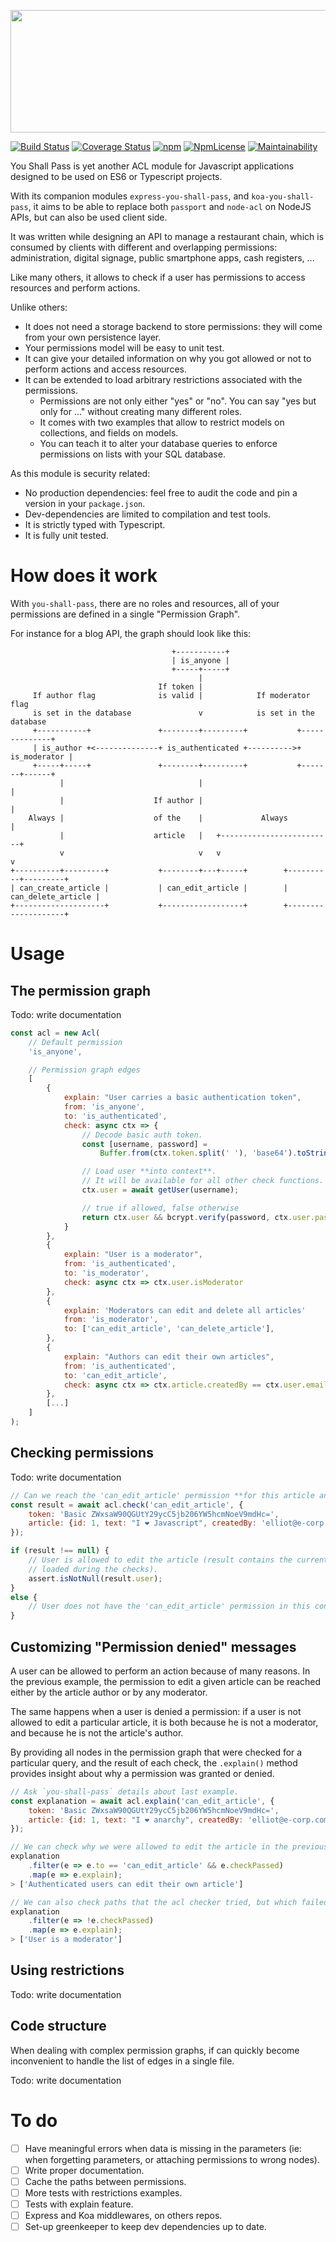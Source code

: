 <p align="center">
  <img width="898" height="196" src="https://raw.githubusercontent.com/romain-gilliotte/you-shall-pass/master/assets/logo.png">
</p>

[![Build Status](https://travis-ci.org/romain-gilliotte/you-shall-pass.svg?branch=master)](https://travis-ci.org/romain-gilliotte/you-shall-pass)
[![Coverage Status](https://coveralls.io/repos/github/romain-gilliotte/you-shall-pass/badge.svg?branch=master)](https://coveralls.io/github/romain-gilliotte/you-shall-pass?branch=master)
[![npm](https://img.shields.io/npm/dt/you-shall-pass.svg)](https://www.npmjs.com/package/you-shall-pass)
[![NpmLicense](https://img.shields.io/npm/l/you-shall-pass.svg)](https://www.npmjs.com/package/you-shall-pass)
[![Maintainability](https://api.codeclimate.com/v1/badges/eb3f1cc07a3e01ff9a68/maintainability)](https://codeclimate.com/github/romain-gilliotte/you-shall-pass/maintainability)

You Shall Pass is yet another ACL module for Javascript applications designed to be used on ES6 or Typescript projects.

With its companion modules `express-you-shall-pass`, and `koa-you-shall-pass`, it aims to be able to replace both `passport` and `node-acl` on NodeJS APIs, but can also be used client side.

It was written while designing an API to manage a restaurant chain, which is consumed by clients with different and overlapping permissions: administration, digital signage, public smartphone apps, cash registers, ...

Like many others, it allows to check if a user has permissions to access resources and perform actions.

Unlike others:
- It does not need a storage backend to store permissions: they will come from your own persistence layer.
- Your permissions model will be easy to unit test.
- It can give your detailed information on why you got allowed or not to perform actions and access resources.
- It can be extended to load arbitrary restrictions associated with the permissions.
  - Permissions are not only either "yes" or "no". You can say "yes but only for ..." without creating many different roles.
  - It comes with two examples that allow to restrict models on collections, and fields on models.
  - You can teach it to alter your database queries to enforce permissions on lists with your SQL database.

As this module is security related:
- No production dependencies: feel free to audit the code and pin a version in your `package.json`.
- Dev-dependencies are limited to compilation and test tools.
- It is strictly typed with Typescript.
- It is fully unit tested.

# How does it work

With `you-shall-pass`, there are no roles and resources, all of your permissions are defined in a single "Permission Graph".

For instance for a blog API, the graph should look like this:

```
                                    +-----------+
                                    | is_anyone |
                                    +-----+-----+
                                          |
                                 If token |
     If author flag              is valid |            If moderator flag
     is set in the database               v            is set in the database
     +-----------+               +--------+---------+           +--------------+
     | is_author +<--------------+ is_authenticated +---------->+ is_moderator |
     +-----+-----+               +--------+---------+           +-------+------+
           |                              |                             |
           |                    If author |                             |
    Always |                    of the    |             Always          |
           |                    article   |   +-------------------------+
           v                              v   v                         v
+----------+---------+           +--------+---+-----+        +----------+---------+
| can_create_article |           | can_edit_article |        | can_delete_article |
+--------------------+           +------------------+        +--------------------+
```

# Usage

## The permission graph

Todo: write documentation

```javascript
const acl = new Acl(
    // Default permission
    'is_anyone',

    // Permission graph edges
    [
        {
            explain: "User carries a basic authentication token",
            from: 'is_anyone',
            to: 'is_authenticated',
            check: async ctx => {
                // Decode basic auth token.
                const [username, password] =
                    Buffer.from(ctx.token.split(' '), 'base64').toString().split(/:/);

                // Load user **into context**.
                // It will be available for all other check functions.
                ctx.user = await getUser(username);

                // true if allowed, false otherwise
                return ctx.user && bcrypt.verify(password, ctx.user.password);
            }
        },
        {
            explain: "User is a moderator",
            from: 'is_authenticated',
            to: 'is_moderator',
            check: async ctx => ctx.user.isModerator
        },
        {
            explain: 'Moderators can edit and delete all articles'
            from: 'is_moderator',
            to: ['can_edit_article', 'can_delete_article'],
        },
        {
            explain: "Authors can edit their own articles",
            from: 'is_authenticated',
            to: 'can_edit_article',
            check: async ctx => ctx.article.createdBy == ctx.user.email
        },
        [...]
    ]
);
```

## Checking permissions

Todo: write documentation

```javascript
// Can we reach the 'can_edit_article' permission **for this article and authentication token**
const result = await acl.check('can_edit_article', {
    token: 'Basic ZWxsaW90QGUtY29ycC5jb206YW5hcmNoeV9mdHc=',
    article: {id: 1, text: "I ❤ Javascript", createdBy: 'elliot@e-corp.com'}
});

if (result !== null) {
    // User is allowed to edit the article (result contains the current user because it was
    // loaded during the checks).
    assert.isNotNull(result.user);
}
else {
    // User does not have the 'can_edit_article' permission in this context.
}
```


## Customizing "Permission denied" messages

A user can be allowed to perform an action because of many reasons.
In the previous example, the permission to edit a given article can be reached either by the article author or by any moderator.

The same happens when a user is denied a permission: if a user is not allowed to edit a particular article, it is both because he is not a moderator, and because he is not the article's author.

By providing all nodes in the permission graph that were checked for a particular query, and the result of each check, the `.explain()` method provides insight about why a permission was granted or denied.

```javascript
// Ask `you-shall-pass` details about last example.
const explanation = await acl.explain('can_edit_article', {
    token: 'Basic ZWxsaW90QGUtY29ycC5jb206YW5hcmNoeV9mdHc=',
    article: {id: 1, text: "I ❤ anarchy", createdBy: 'elliot@e-corp.com'}
});

// We can check why we were allowed to edit the article in the previous example.
explanation
    .filter(e => e.to == 'can_edit_article' && e.checkPassed)
    .map(e => e.explain);
> ['Authenticated users can edit their own article']

// We can also check paths that the acl checker tried, but which failed to reach the requested permission.
explanation
    .filter(e => !e.checkPassed)
    .map(e => e.explain);
> ['User is a moderator']
```

## Using restrictions

Todo: write documentation

## Code structure

When dealing with complex permission graphs, if can quickly become inconvenient to handle the list of edges in a single file.

Todo: write documentation


# To do
- [ ] Have meaningful errors when data is missing in the parameters (ie: when forgetting parameters, or attaching permissions to wrong nodes).
- [ ] Write proper documentation.
- [ ] Cache the paths between permissions.
- [ ] More tests with restrictions examples.
- [ ] Tests with explain feature.
- [ ] Express and Koa middlewares, on others repos.
- [ ] Set-up greenkeeper to keep dev dependencies up to date.
